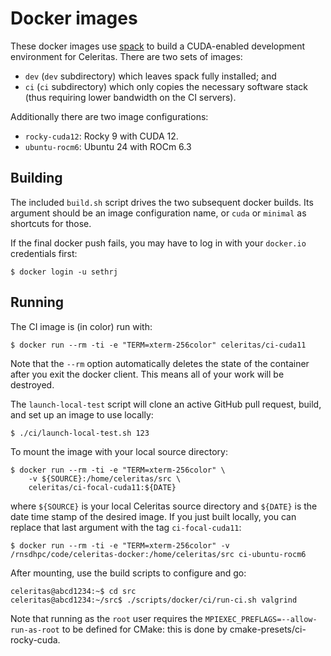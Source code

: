 # Docker images

These docker images use [spack](https://github.com/spack/spack) to build a
CUDA-enabled development environment for Celeritas. There are two sets of
images:
- `dev` (`dev` subdirectory) which leaves spack fully installed; and
- `ci` (`ci` subdirectory) which only copies the necessary software stack (thus
  requiring lower bandwidth on the CI servers).

Additionally there are two image configurations:
- `rocky-cuda12`: Rocky 9 with CUDA 12.
- `ubuntu-rocm6`: Ubuntu 24 with ROCm 6.3

## Building

The included `build.sh` script drives the two subsequent docker builds. Its
argument should be an image configuration name, or `cuda` or `minimal` as
shortcuts for those.

If the final docker push fails, you may have to log in with your `docker.io`
credentials first:
```console
$ docker login -u sethrj
```

## Running

The CI image is (in color) run with:
```console
$ docker run --rm -ti -e "TERM=xterm-256color" celeritas/ci-cuda11
```
Note that the `--rm` option automatically deletes the state of the container
after you exit the docker client. This means all of your work will be
destroyed.

The `launch-local-test` script will clone an active GitHub pull request, build,
and set up an image to use locally:
```console
$ ./ci/launch-local-test.sh 123
```

To mount the image with your local source directory:
```console
$ docker run --rm -ti -e "TERM=xterm-256color" \
    -v ${SOURCE}:/home/celeritas/src \
    celeritas/ci-focal-cuda11:${DATE}
```
where `${SOURCE}` is your local Celeritas source directory and `${DATE}` is the
date time stamp of the desired image. If you just built locally, you can
replace that last argument with the tag `ci-focal-cuda11`:
```console
$ docker run --rm -ti -e "TERM=xterm-256color" -v /rnsdhpc/code/celeritas-docker:/home/celeritas/src ci-ubuntu-rocm6
```

After mounting, use the build scripts to configure and go:
```console
celeritas@abcd1234:~$ cd src
celeritas@abcd1234:~/src$ ./scripts/docker/ci/run-ci.sh valgrind
```

Note that running as the `root` user requires the `MPIEXEC_PREFLAGS=--allow-run-as-root` to be defined for CMake: this is done by cmake-presets/ci-rocky-cuda.


